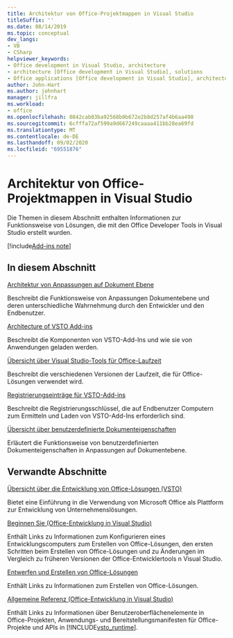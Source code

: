 ```yaml
---
title: Architektur von Office-Projektmappen in Visual Studio
titleSuffix: ''
ms.date: 08/14/2019
ms.topic: conceptual
dev_langs:
- VB
- CSharp
helpviewer_keywords:
- Office development in Visual Studio, architecture
- architecture [Office development in Visual Studio], solutions
- Office applications [Office development in Visual Studio], architecture
author: John-Hart
ms.author: johnhart
manager: jillfra
ms.workload:
- office
ms.openlocfilehash: 0842cab03ba92568b0b672e2b8d257af4b6aa490
ms.sourcegitcommit: 6cfffa72af599a9d667249caaaa411bb28ea69fd
ms.translationtype: MT
ms.contentlocale: de-DE
ms.lasthandoff: 09/02/2020
ms.locfileid: "69551876"
---
```

# <a name="architecture-of-office-solutions-in-visual-studio"></a>Architektur von Office-Projektmappen in Visual Studio
  Die Themen in diesem Abschnitt enthalten Informationen zur Funktionsweise von Lösungen, die mit den Office Developer Tools in Visual Studio erstellt wurden.

[!include[Add-ins note](includes/addinsnote.md)]

## <a name="in-this-section"></a>In diesem Abschnitt

[Architektur von Anpassungen auf Dokument Ebene](../vsto/architecture-of-document-level-customizations.md)

Beschreibt die Funktionsweise von Anpassungen Dokumentebene und deren unterschiedliche Wahrnehmung durch den Entwickler und den Endbenutzer.

[Architecture of VSTO Add-ins](../vsto/architecture-of-vsto-add-ins.md)

Beschreibt die Komponenten von VSTO-Add-Ins und wie sie von Anwendungen geladen werden.

[Übersicht über Visual Studio-Tools für Office-Laufzeit](../vsto/visual-studio-tools-for-office-runtime-overview.md)

Beschreibt die verschiedenen Versionen der Laufzeit, die für Office-Lösungen verwendet wird.

[Registrierungseinträge für VSTO-Add-ins](../vsto/registry-entries-for-vsto-add-ins.md)

Beschreibt die Registrierungsschlüssel, die auf Endbenutzer Computern zum Ermitteln und Laden von VSTO-Add-Ins erforderlich sind.

[Übersicht über benutzerdefinierte Dokumenteigenschaften](../vsto/custom-document-properties-overview.md)

Erläutert die Funktionsweise von benutzerdefinierten Dokumenteigenschaften in Anpassungen auf Dokumentebene.

## <a name="related-sections"></a>Verwandte Abschnitte

[Übersicht über die Entwicklung von Office-Lösungen &#40;VSTO&#41;](../vsto/office-solutions-development-overview-vsto.md)

Bietet eine Einführung in die Verwendung von Microsoft Office als Plattform zur Entwicklung von Unternehmenslösungen.

[Beginnen Sie &#40;Office-Entwicklung in Visual Studio&#41;](../vsto/getting-started-office-development-in-visual-studio.md)

Enthält Links zu Informationen zum Konfigurieren eines Entwicklungscomputers zum Erstellen von Office-Lösungen, den ersten Schritten beim Erstellen von Office-Lösungen und zu Änderungen im Vergleich zu früheren Versionen der Office-Entwicklertools n Visual Studio.

[Entwerfen und Erstellen von Office-Lösungen](../vsto/designing-and-creating-office-solutions.md)

Enthält Links zu Informationen zum Erstellen von Office-Lösungen.

[Allgemeine Referenz &#40;Office-Entwicklung in Visual Studio&#41;](../vsto/general-reference-office-development-in-visual-studio.md)

Enthält Links zu Informationen über Benutzeroberflächenelemente in Office-Projekten, Anwendungs- und Bereitstellungsmanifesten für Office-Projekte und APIs in [!INCLUDE[vsto_runtime](../vsto/includes/vsto-runtime-md.md)].
